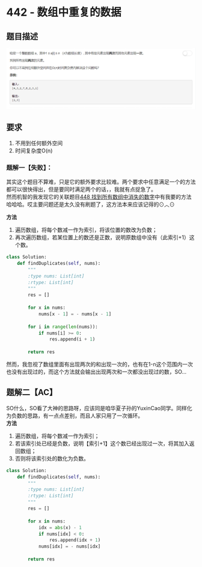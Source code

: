 # 442 - 数组中重复的数据

## 题目描述
![problem](images/442.png)

## 要求
1. 不用到任何额外空间  
2. 时间复杂度O(n)

### 题解一【失败】：
其实这个题目不算难，只是它的额外要求比较难。两个要求中任意满足一个的方法都可以很快得出，但是要同时满足两个的话，，我就有点捉急了。  
然而机智的我发现它的关联题目[448 找到所有数组中消失的数字](https://github.com/Rosevil1874/LeetCode/tree/master/Python-Solution/448_Find-All-Numbers-Disappeared-in-an-Array)中有我要的方法哈哈哈。哎主要问题还是太久没有刷题了，这方法本来应该记得的⊙︿⊙

**方法**  
1. 遍历数组，将每个数减一作为索引，将该位置的数改为负数；
2. 再次遍历数组，若某位置上的数还是正数，说明原数组中没有（此索引+1）这个数。

```python
class Solution:
    def findDuplicates(self, nums):
        """
        :type nums: List[int]
        :rtype: List[int]
        """
        res = []

        for x in nums:
        	nums[x - 1] = - nums[x - 1]

        for i in range(len(nums)):
        	if nums[i] >= 0:
        		res.append(i + 1)

        return res
```

然而，我忽视了数组里面有出现两次的和出现一次的，也有在1-n这个范围内一次也没有出现过的，而这个方法就会输出出现两次和一次都没出现过的数，SO...



## 题解二【AC】
SO什么，SO看了大神的思路呀，应该同是咱华夏子孙的YuxinCao同学。同样化为负数的思路，有一点点差别，而且人家只用了一次循环。  
**方法**  
1. 遍历数组，将每个数减一作为索引；
2. 若该索引处已经是负数，说明【索引+1】这个数已经出现过一次，将其加入返回数组；
3. 否则将该索引处的数化为负数。
```python
class Solution:
    def findDuplicates(self, nums):
        """
        :type nums: List[int]
        :rtype: List[int]
        """
        res = []

        for x in nums:
        	idx = abs(x) - 1
        	if nums[idx] < 0:
        		res.append(idx + 1)
        	nums[idx] = - nums[idx]

        return res
```